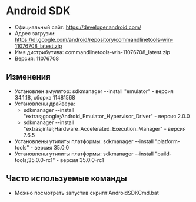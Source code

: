 # Android SDK

* Официальный сайт: https://developer.android.com/
* Адрес загрузки: https://dl.google.com/android/repository/commandlinetools-win-11076708_latest.zip
* Имя дистрибутива: commandlinetools-win-11076708_latest.zip
* Версия: 11076708

## Изменения
* Установлен эмулятор: sdkmanager --install "emulator" - версия 34.1.18, сборка 11481568
* Установлены драйвера:
  * sdkmanager --install "extras;google;Android_Emulator_Hypervisor_Driver" - версия 2.0.0
  * sdkmanager --install "extras;intel;Hardware_Accelerated_Execution_Manager" - версия 7.6.5
* Установлены утилиты платформы: sdkmanager --install "platform-tools" - версия 35.0.0
* Установлены утилиты платформы: sdkmanager --install "build-tools;35.0.0-rc1" - версия 35.0.0-rc1

## Часто используемые команды

* Можно посмотреть запустив скрипт AndroidSDKCmd.bat